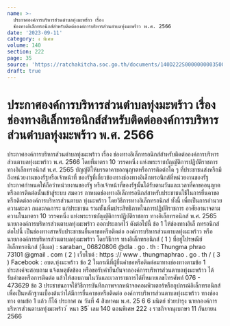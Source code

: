```yaml
---
name: >-
  ประกาศองค์การบริหารส่วนตำบลทุ่งมะพร้าว เรื่อง 
  ช่องทางอิเล็กทรอนิกส์สำหรับติดต่อองค์การบริหารส่วนตำบลทุ่งมะพร้าว พ.ศ. 2566
date: '2023-09-11'
category: ง พิเศษ
volume: 140
section: 222
page: 35
source: 'https://ratchakitcha.soc.go.th/documents/140D222S0000000003500.pdf'
draft: true
---
```


# ประกาศองค์การบริหารส่วนตำบลทุ่งมะพร้าว เรื่อง  ช่องทางอิเล็กทรอนิกส์สำหรับติดต่อองค์การบริหารส่วนตำบลทุ่งมะพร้าว พ.ศ. 2566

ประกาศองค์การบริหารส่วนตำบลทุ่งมะพร้าว เรื่อง ช่องทางอิเล็กทรอนิกส์สำหรับติดต่อองค์การบริหารส่วนตาบลทุ่งมะพร้าว พ.ศ. 2566 โดยที่มาตรา 10 วรรคหนึ่ง แห่งพระราชบัญญัติการปฏิบัติราชการทางอิเล็กทรอนิกส์ พ.ศ. 2565 บัญญัติให้บรรดาคาขออนุญาตหรือการติดต่อใด ๆ ที่ประชาชนส่งหรือมีถึงหน่วยงานของรัฐหรือเจ้าหน้าที่ ของรัฐที่เกี่ยวข้องทางช่องทางอิเล็กทรอนิกส์ที่หน่วยงานของรัฐประกาศกำหนดให้ถือว่าหน่วยงานของรัฐ หรือเจ้าหน้าที่ของรัฐนั้นได้รับตามวันและเวลาที่คาขออนุญาตหรือการติดต่อนั้นเข้าสู่ระบบ สมควร กาหนดช่องทางอิเล็กทรอนิกส์สาหรับประชาชนใช้ในการยื่นคาขอหรือติดต่อองค์การบริหารส่วนตาบล ทุ่งมะพร้าว โดยวิธีการทางอิเล็กทรอนิกส์ ทั้งนี้ เพื่อเป็นการอำนวยความสะดว กและลดภาระ แก่ประชาชน รวมทั้งเพิ่มประสิทธิภาพในการปฏิบัติราชการ อาศัยอานาจตามความในมาตรา 10 วรรคหนึ่ง แห่งพระราชบัญญัติการปฏิบัติราชการ ทางอิเล็กทรอนิกส์ พ.ศ. 2565 นายกองค์การบริหารส่วนตาบลทุ่งมะพร้าว ออกประกาศไว้ ดังต่อไปนี้ ข้อ 1 ให้ช่องทางอิเล็ กทรอนิกส์ต่อไปนี้ เป็นช่องทางสาหรับประชาชนยื่นคาขอหรือติดต่อ องค์การบริหารส่วนตาบลทุ่งมะพร้าว หรือนายกองค์การบริหารส่วนตาบลทุ่งมะพร้าว โดยวิธีการ ทางอิเล็กทรอนิกส์ ( 1 ) ที่อยู่ไปรษณีย์อิเล็กทรอนิกส์ (อีเมล) : saraban_ 06820806 @dla . go . th : Thungma phrao 73101 @gmail . com ( 2 ) เว็บไซต์ : https :// www . thungmaphrao . go . th / ( 3 ) Facebook : อบต.ทุ่งมะพร้าว ข้อ 2 ในกรณีที่ผู้ยื่นคำขอหรือติดต่อมาทางช่องทางตามข้อ 1 ประสงค์จะสอบถาม แจ้งเหตุขัดข้อง หรือขอรับคำยืนยันจากองค์การบริหารส่วนตาบลทุ่งมะพร้าว ได้รับคำขอหรือการติดต่อ แล้วให้สอบถามในวันและเวลาราชการได้ที่หมายเลขโทรศัพท์ 076 - 473629 ข้อ 3 ประชาชนอาจใช้วิธีการบันทึกภาพจากหน้าจอคอมพิวเตอร์หรืออุปกรณ์อิเล็กทรอนิกส์ เพื่อเป็นหลักฐานเบื้องต้นว่าได้มีการยื่นคาขอหรือติดต่อ องค์การบริหารส่วนตาบลทุ่งมะพร้าว ทางช่องทาง ตามข้อ 1 แล้ว ก็ได้ ประกาศ ณ วันที่ 4 สิงหาคม พ.ศ. 25 6 6 มนิตย์ ช่วยบำรุง นายกองค์การบริหารส่วนตาบลทุ่งมะพร้าว ้ หนา 35 ่ เลม 140 ตอนพิเศษ 222 ง ราชกิจจานุเบกษา 11 กันยายน 2566
